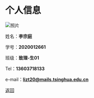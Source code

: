 # 个人信息

![照片](p1.png)

姓名：**李宗庭**

学号：**2020012661**

班级：**致理-生01**

Tel：**13603718133**

e-mail：**lizt20@mails.tsinghua.edu.cn**

[返回](README.md)
